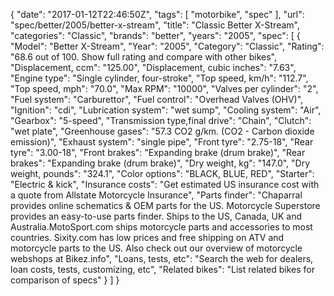 {
    "date": "2017-01-12T22:46:50Z",
    "tags": [
        "motorbike",
        "spec"
    ],
    "url": "spec\/better\/2005\/better-x-stream",
    "title": "Classic Better X-Stream",
    "categories": "Classic",
    "brands": "better",
    "years": "2005",
    "spec": [
        {
            "Model": "Better X-Stream",
            "Year": "2005",
            "Category": "Classic",
            "Rating": "68.6 out of 100. Show full rating and compare with other bikes",
            "Displacement, ccm": "125.00",
            "Displacement, cubic inches": "7.63",
            "Engine type": "Single cylinder, four-stroke",
            "Top speed, km\/h": "112.7",
            "Top speed, mph": "70.0",
            "Max RPM": "10000",
            "Valves per cylinder": "2",
            "Fuel system": "Carburettor",
            "Fuel control": "Overhead Valves (OHV)",
            "Ignition": "cdi",
            "Lubrication system": "wet sump",
            "Cooling system": "Air",
            "Gearbox": "5-speed",
            "Transmission type,final drive": "Chain",
            "Clutch": "wet plate",
            "Greenhouse gases": "57.3 CO2 g\/km. (CO2 - Carbon dioxide emission)",
            "Exhaust system": "single pipe",
            "Front tyre": "2.75-18",
            "Rear tyre": "3.00-18",
            "Front brakes": "Expanding brake (drum brake)",
            "Rear brakes": "Expanding brake (drum brake)",
            "Dry weight, kg": "147.0",
            "Dry weight, pounds": "324.1",
            "Color options": "BLACK, BLUE, RED",
            "Starter": "Electric & kick",
            "Insurance costs": "Get estimated US insurance cost with a quote from Allstate Motorcycle Insurance",
            "Parts finder": "Chaparral provides online schematics & OEM parts for the US.   Motorcycle Superstore provides an easy-to-use parts finder. Ships to the US, Canada, UK and Australia.MotoSport.com ships motorcycle parts and accessories to most countries.    Sixity.com has low prices and free shipping on ATV and motorcycle parts to the US. Also check out our overview of motorcycle webshops at Bikez.info",
            "Loans, tests, etc": "Search the web for dealers, loan costs, tests, customizing, etc",
            "Related bikes": "List related bikes for comparison of specs"
        }
    ]
}